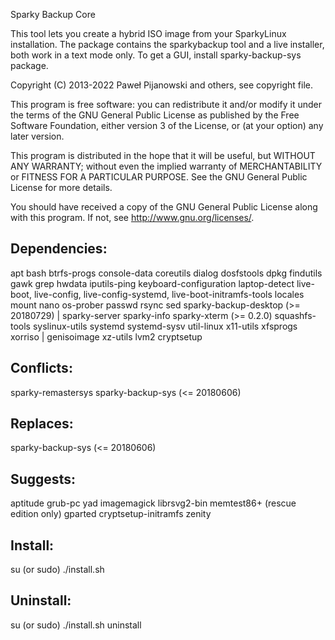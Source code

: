 Sparky Backup Core

This tool lets you create a hybrid ISO image from your SparkyLinux installation. The package contains the sparkybackup tool and a live installer, both work in a text mode only. To get a GUI, install sparky-backup-sys package. 

Copyright (C) 2013-2022 Paweł Pijanowski and others, see copyright file.

This program is free software: you can redistribute it and/or modify
it under the terms of the GNU General Public License as published by
the Free Software Foundation, either version 3 of the License, or
(at your option) any later version.

This program is distributed in the hope that it will be useful,
but WITHOUT ANY WARRANTY; without even the implied warranty of
MERCHANTABILITY or FITNESS FOR A PARTICULAR PURPOSE.  See the
GNU General Public License for more details.

You should have received a copy of the GNU General Public License
along with this program.  If not, see <http://www.gnu.org/licenses/>.

Dependencies:
---------------
apt
bash
btrfs-progs
console-data
coreutils
dialog
dosfstools
dpkg
findutils
gawk
grep
hwdata
iputils-ping
keyboard-configuration
laptop-detect
live-boot, live-config, live-config-systemd, live-boot-initramfs-tools
locales
mount
nano
os-prober
passwd
rsync
sed
sparky-backup-desktop (>= 20180729) | sparky-server
sparky-info
sparky-xterm (>= 0.2.0)
squashfs-tools
syslinux-utils
systemd
systemd-sysv
util-linux
x11-utils
xfsprogs
xorriso | genisoimage
xz-utils
lvm2
cryptsetup

Conflicts:
------------
sparky-remastersys
sparky-backup-sys (<= 20180606)

Replaces:
------------
sparky-backup-sys (<= 20180606)

Suggests:
-------------
aptitude
grub-pc
yad
imagemagick
librsvg2-bin
memtest86+ (rescue edition only)
gparted
cryptsetup-initramfs
zenity

Install:
-------------
su (or sudo) 
./install.sh

Uninstall:
-------------
su (or sudo)
./install.sh uninstall
